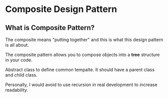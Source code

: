 # Composite Design Pattern

## What is Composite Pattern?
The composite means "putting together" and this is what this design pattern is all about.

The composite pattern allows you to compose objects into a **tree** structure in your code.

Abstract class to define common tempalte. It should have a parent class and child class.

Personally, I would avoid to use recursion in real development to increase readability.
